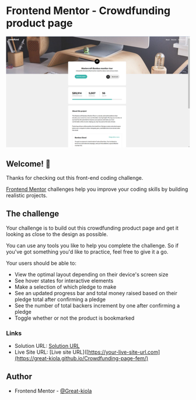 # Frontend Mentor - Crowdfunding product page

<img src="./images/Completed project.png" alt="Completed Project">

## Welcome! 👋

Thanks for checking out this front-end coding challenge.

[Frontend Mentor](https://www.frontendmentor.io) challenges help you improve your coding skills by building realistic projects.

## The challenge

Your challenge is to build out this crowdfunding product page and get it looking as close to the design as possible.

You can use any tools you like to help you complete the challenge. So if you've got something you'd like to practice, feel free to give it a go.

Your users should be able to:

- View the optimal layout depending on their device's screen size
- See hover states for interactive elements
- Make a selection of which pledge to make
- See an updated progress bar and total money raised based on their pledge total after confirming a pledge
- See the number of total backers increment by one after confirming a pledge
- Toggle whether or not the product is bookmarked

### Links

- Solution URL: [Solution URL](https://github.com/Great-kiola/Crowdfunding-page-fem)
- Live Site URL: [Live site URL]([https://your-live-site-url.com](https://great-kiola.github.io/Crowdfunding-page-fem/)

## Author

- Frontend Mentor - [@Great-kiola](https://www.frontendmentor.io/profile/Great-kiola)
